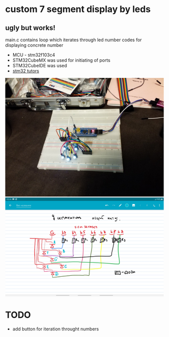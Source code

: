 # custom 7 segment display by leds
## ugly but works!

main.c contains loop which iterates through led number codes for displaying concrete number

* MCU - stm32f103c4
* STM32CubeMX was used for initiating of ports
* STM32CubeIDE was used
* [stm32 tutors](http://mypractic.ru/urok-1-vvedenie-obshhie-svedeniya-skoree-vpechatleniya-ob-stm32.html)

![view](imgs/view.jpg)
![pins out](imgs/pins_scheme.jpg)

# TODO
* add button for iteration throught numbers
